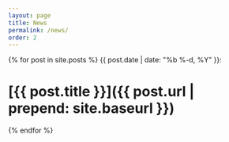 ```yaml
---
layout: page
title: News
permalink: /news/
order: 2
---
```

{% for post in site.posts %}
{{ post.date | date: "%b %-d, %Y" }}:
# [{{ post.title }}]({{ post.url | prepend: site.baseurl }})
{% endfor %}